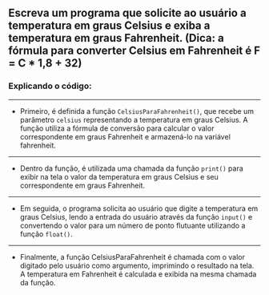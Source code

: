 ## Escreva um programa que solicite ao usuário a temperatura em graus Celsius e exiba a temperatura em graus Fahrenheit. (Dica: a fórmula para converter Celsius em Fahrenheit é F = C * 1,8 + 32)

### Explicando o código:

---

- Primeiro, é definida a função `CelsiusParaFahrenheit()`, que recebe um parâmetro `celsius` representando a temperatura em graus Celsius. A função utiliza a fórmula de conversão para calcular o valor correspondente em graus Fahrenheit e armazená-lo na variável fahrenheit.

--- 

- Dentro da função, é utilizada uma chamada da função `print()` para exibir na tela o valor da temperatura em graus Celsius e seu correspondente em graus Fahrenheit.

---

- Em seguida, o programa solicita ao usuário que digite a temperatura em graus Celsius, lendo a entrada do usuário através da função `input()` e convertendo o valor para um número de ponto flutuante utilizando a função `float()`.

---

- Finalmente, a função CelsiusParaFahrenheit é chamada com o valor digitado pelo usuário como argumento, imprimindo o resultado na tela. A temperatura em Fahrenheit é calculada e exibida na mesma chamada da função.